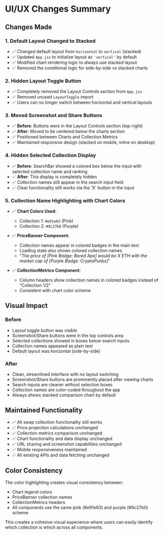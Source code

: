 # UI/UX Changes Summary

## Changes Made

### 1. **Default Layout Changed to Stacked**
- ✅ Changed default layout from `horizontal` to `vertical` (stacked)
- ✅ Updated `App.jsx` to initialize layout as `'vertical'` by default
- ✅ Modified chart rendering logic to always use stacked layout
- ✅ Removed the conditional logic for side-by-side vs stacked charts

### 2. **Hidden Layout Toggle Button**
- ✅ Completely removed the Layout Controls section from `App.jsx`
- ✅ Removed unused `LayoutToggle` import
- ✅ Users can no longer switch between horizontal and vertical layouts

### 3. **Moved Screenshot and Share Buttons**
- ✅ **Before**: Buttons were in the Layout Controls section (top-right)
- ✅ **After**: Moved to be centered below the charts section
- ✅ Positioned between Charts and Collection Metrics
- ✅ Maintained responsive design (stacked on mobile, inline on desktop)

### 4. **Hidden Selected Collection Display**
- ✅ **Before**: SearchBar showed a colored box below the input with selected collection name and ranking
- ✅ **After**: This display is completely hidden
- ✅ Collection names still appear in the search input field
- ✅ Clear functionality still works via the 'X' button in the input

### 5. **Collection Name Highlighting with Chart Colors**
- ✅ **Chart Colors Used**:
  - Collection 1: `#e91e63` (Pink)
  - Collection 2: `#9c27b0` (Purple)

- ✅ **PriceBanner Component**:
  - Collection names appear in colored badges in the main text
  - Loading state also shows colored collection names
  - "*The price of [Pink Badge: Bored Ape] would be X ETH with the market cap of [Purple Badge: CryptoPunks]*"

- ✅ **CollectionMetrics Component**:
  - Column headers show collection names in colored badges instead of "Collection 1/2"
  - Consistent with chart color scheme

## Visual Impact

### Before
- Layout toggle button was visible
- Screenshot/Share buttons were in the top controls area
- Selected collections showed in boxes below search inputs
- Collection names appeared as plain text
- Default layout was horizontal (side-by-side)

### After
- Clean, streamlined interface with no layout switching
- Screenshot/Share buttons are prominently placed after viewing charts
- Search inputs are cleaner without selection boxes
- Collection names are color-coded throughout the app
- Always shows stacked comparison chart by default

## Maintained Functionality
- ✅ All swap collection functionality still works
- ✅ Price projection calculations unchanged
- ✅ Collection metrics comparison unchanged  
- ✅ Chart functionality and data display unchanged
- ✅ URL sharing and screenshot capabilities unchanged
- ✅ Mobile responsiveness maintained
- ✅ All existing APIs and data fetching unchanged

## Color Consistency
The color highlighting creates visual consistency between:
- Chart legend colors
- PriceBanner collection names  
- CollectionMetrics headers
- All components use the same pink (#e91e63) and purple (#9c27b0) scheme

This creates a cohesive visual experience where users can easily identify which collection is which across all components.